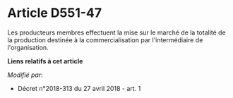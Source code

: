 # Article D551-47

Les producteurs membres effectuent la mise sur le marché de la totalité de la production destinée à la commercialisation par
l'intermédiaire de l'organisation.

**Liens relatifs à cet article**

_Modifié par_:

  - Décret n°2018-313 du 27 avril 2018 - art. 1
